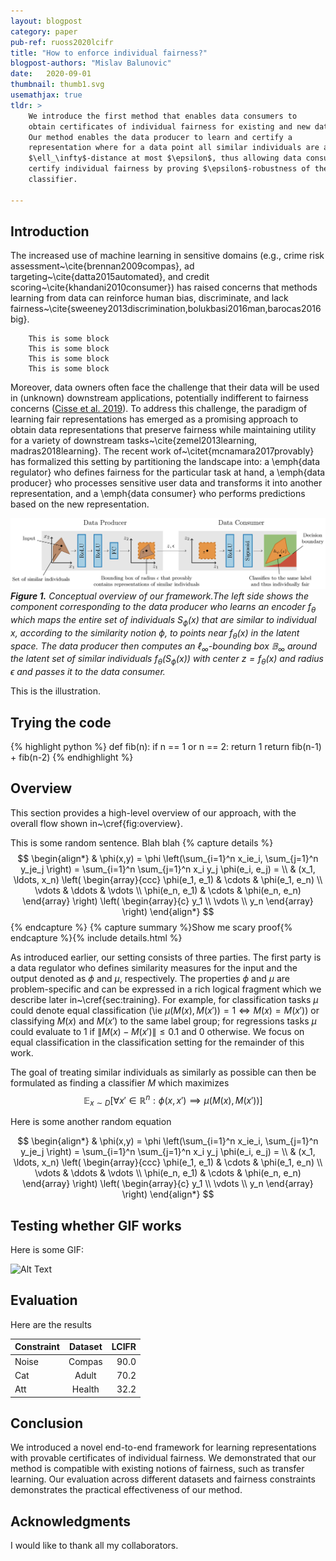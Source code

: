 ```yaml
---
layout: blogpost
category: paper
pub-ref: ruoss2020lcifr
title: "How to enforce individual fairness?"
blogpost-authors: "Mislav Balunovic" 
date:   2020-09-01
thumbnail: thumb1.svg
usemathjax: true
tldr: >
    We introduce the first method that enables data consumers to
    obtain certificates of individual fairness for existing and new data points. 
    Our method enables the data producer to learn and certify a
    representation where for a data point all similar individuals are at
    $\ell_\infty$-distance at most $\epsilon$, thus allowing data consumers to
    certify individual fairness by proving $\epsilon$-robustness of their
    classifier.

---
```


[comment]: <> (This is how to write comments.)

## Introduction


The increased use of machine learning in sensitive domains (e.g., crime risk
assessment~\cite{brennan2009compas}, ad targeting~\cite{datta2015automated},
and credit scoring~\cite{khandani2010consumer}) has raised concerns that
methods learning from data can reinforce human bias, discriminate, and
lack fairness~\cite{sweeney2013discrimination,bolukbasi2016man,barocas2016big}.

		This is some block
		This is some block
		This is some block
		This is some block

Moreover, data owners often face the challenge that their data will
be used in (unknown) downstream applications, potentially indifferent to
fairness concerns ([Cisse et al. 2019](https://sanmi.cs.illinois.edu/documents/Representation_Learning_Fairness_NeurIPS19_Tutorial.pdf)).
To address this challenge, the paradigm of learning fair representations has
emerged as a promising approach to obtain data representations that preserve
fairness while maintaining utility for a variety of downstream
tasks~\cite{zemel2013learning, madras2018learning}.
The recent work of~\citet{mcnamara2017provably} has formalized this setting by
partitioning the landscape into: a \emph{data regulator} who
defines fairness for the particular task at hand, a \emph{data producer} who
processes sensitive user data and transforms it into another representation,
and a \emph{data consumer} who performs predictions based on the new
representation.


![](/assets/blog/lcifr_overview.png)
***Figure 1.** Conceptual overview of our framework.The left side shows the component corresponding to the data producer who learns an encoder $f_\theta$ which maps the entire set of individuals $S_\phi(x)$ that are similar to individual $x$, according to the similarity notion $\phi$, to points near $f_\theta(x)$ in the latent space. The data producer then computes an $\ell_\infty$-bounding box $\mathbb{B}_\infty$ around the latent set of similar individuals $f_\theta(S_\phi(x))$ with center $z = f_\theta(x)$ and radius $\epsilon$ and passes it to the data consumer.* 

This is the illustration.

## Trying the code

{% highlight python %}
def fib(n):
  if n == 1 or n == 2:
  	 return 1
  return fib(n-1) + fib(n-2)
{% endhighlight %}

## Overview 

This section provides a high-level overview of our approach, with the
overall flow shown in~\cref{fig:overview}.


This is some random sentence. Blah blah
{% capture details %}
$$
\begin{align*}
  & \phi(x,y) = \phi \left(\sum_{i=1}^n x_ie_i, \sum_{j=1}^n y_je_j \right)
  = \sum_{i=1}^n \sum_{j=1}^n x_i y_j \phi(e_i, e_j) = \\
  & (x_1, \ldots, x_n) \left( \begin{array}{ccc}
      \phi(e_1, e_1) & \cdots & \phi(e_1, e_n) \\
      \vdots & \ddots & \vdots \\
      \phi(e_n, e_1) & \cdots & \phi(e_n, e_n)
    \end{array} \right)
  \left( \begin{array}{c}
      y_1 \\
      \vdots \\
      y_n
    \end{array} \right)
\end{align*}
$$
{% endcapture %}
{% capture summary %}Show me scary proof{% endcapture %}{% include details.html %}

As introduced earlier, our setting consists of three parties.
The first party is a data regulator who defines similarity measures for the
input and the output denoted as $\phi$ and $\mu$, respectively.
The properties $\phi$ and $\mu$ are problem-specific and can be expressed in a
rich logical fragment which we describe later in~\cref{sec:training}.
For example, for classification tasks $\mu$ could denote equal classification
(\ie $\mu(M(x), M(x')) = 1 \iff M(x) = M(x')$) or classifying $M(x)$ and
$M(x')$ to the same label group; for regressions tasks $\mu$ could evaluate
to 1 if $\|M(x) - M(x')\| \leq 0.1$ and 0 otherwise.
We focus on equal classification in the classification setting for the
remainder of this work.

The goal of treating similar individuals as similarly as possible can then be
formulated as finding a classifier $M$ which maximizes
$$
\begin{equation*}
    \quad \mathbb{E}_{x \sim D} \left[
        \forall x' \in \mathbb{R}^n : \phi(x, x') \implies \mu(M(x), M(x'))
    \right]
\end{equation*}
$$

Here is some another random equation

$$
\begin{align*}
  & \phi(x,y) = \phi \left(\sum_{i=1}^n x_ie_i, \sum_{j=1}^n y_je_j \right)
  = \sum_{i=1}^n \sum_{j=1}^n x_i y_j \phi(e_i, e_j) = \\
  & (x_1, \ldots, x_n) \left( \begin{array}{ccc}
      \phi(e_1, e_1) & \cdots & \phi(e_1, e_n) \\
      \vdots & \ddots & \vdots \\
      \phi(e_n, e_1) & \cdots & \phi(e_n, e_n)
    \end{array} \right)
  \left( \begin{array}{c}
      y_1 \\
      \vdots \\
      y_n
    \end{array} \right)
\end{align*}
$$

## Testing whether GIF works

Here is some GIF:

![Alt Text](https://media.giphy.com/media/vFKqnCdLPNOKc/giphy.gif)


## Evaluation

Here are the results

| Constraint   |      Dataset      |  LCIFR |
|----------|:-------------:|------:|
| Noise |  Compas | 90.0 |
| Cat |    Adult   |   70.2 |
| Att | Health |    32.2 |

## Conclusion

We introduced a novel end-to-end framework for learning representations with
provable certificates of individual fairness.
We demonstrated that our method is compatible with existing notions of fairness,
such as transfer learning.
Our evaluation across different datasets and fairness constraints demonstrates
the practical effectiveness of our method.

## Acknowledgments

I would like to thank all my collaborators. 